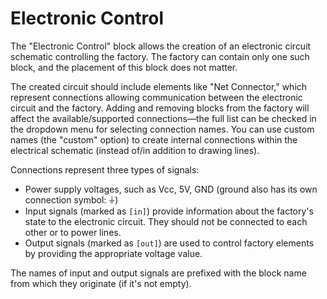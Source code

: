 <!--
SPDX-FileCopyrightText: Robert Ryszard Paciorek <rrp@opcode.eu.org>
SPDX-License-Identifier: MIT

AI tools (chat GPT) have been used for text translation and editing.
-->

# Electronic Control

The "Electronic Control" block allows the creation of an electronic circuit schematic controlling the factory. The factory can contain only one such block, and the placement of this block does not matter.

The created circuit should include elements like "Net Connector," which represent connections allowing communication between the electronic circuit and the factory. Adding and removing blocks from the factory will affect the available/supported connections—the full list can be checked in the dropdown menu for selecting connection names. You can use custom names (the "custom" option) to create internal connections within the electrical schematic (instead of/in addition to drawing lines).

Connections represent three types of signals:

* Power supply voltages, such as Vcc, 5V, GND (ground also has its own connection symbol: ⏚)
* Input signals (marked as ```[in]```) provide information about the factory's state to the electronic circuit. They should not be connected to each other or to power lines.
* Output signals (marked as ```[out]```) are used to control factory elements by providing the appropriate voltage value.

The names of input and output signals are prefixed with the block name from which they originate (if it's not empty).
